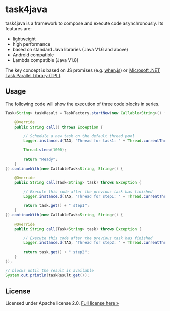 task4java
=========

task4java is a framework to compose and execute code asynchronously. Its features are:

* lightweight
* high performance
* based on standard Java libraries (Java V1.6 and above)
* Android compatible
* Lambda compatible (Java V1.8)

The key concept is based on JS promises (e.g. [when.js](https://github.com/cujojs/when)) or [Microsoft .NET Task Parallel Library (TPL)](http://msdn.microsoft.com/de-de/library/dd460717(v=vs.110).aspx). 

Usage
-----

The following code will show the execution of three code blocks in series.

```Java
Task<String> taskResult = TaskFactory.startNew(new Callable<String>() {

	@Override
	public String call() throws Exception {

		// Schedule a new task on the default thread pool
		Logger.instance.d(TAG, "Thread for task1: " + Thread.currentThread().getId());

		Thread.sleep(1000);

		return "Ready";
	}
}).continueWith(new CallableTask<String, String>() {

	@Override
	public String call(Task<String> task) throws Exception {

		// Execute this code after the previous task has finished
		Logger.instance.d(TAG, "Thread for step1: " + Thread.currentThread().getId());

		return task.get() + " step1";
	}
}).continueWith(new CallableTask<String, String>() {

	@Override
	public String call(Task<String> task) throws Exception {

		// Execute this code after the previous task has finished
		Logger.instance.d(TAG, "Thread for step2: " + Thread.currentThread().getId());

		return task.get() + " step2";
	}
});

// blocks until the result is available
System.out.println(taskResult.get());
```

License
-------

Licensed under Apache license 2.0. [Full license here &raquo;](LICENSE)